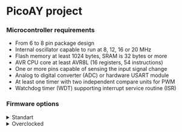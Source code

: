 # PicoAY project

### Microcontroller requirements
- From 6 to 8 pin package design
- Internal oscillator capable to run at 8, 12, 16 or 20 MHz
- Flash memory at least 1024 bytes, SRAM is 32 bytes or more
- AVR CPU core at least AVR8L (16 registers, 54 instructions)
- One or more pins capable of sensing the input signal change
- Analog to digital converter (ADC) or hardware USART module
- At least one timer with two independent compare units for PWM
- Watchdog timer (WDT) supporting interrupt service routine (ISR)

### Firmware options

<details>
<summary>Standart</summary>

||Units|ATtiny10|ATtiny102|ATtiny25|
|-|:-:|:-:|:-:|:-:|
|MCU system clock|Mhz|8|8|16|
|MCU cycles per PSG sample|cycle|292|292|432|
|PSG virtual clock|Mhz|1.753|1.753|1.778|
|PSG envelope steps|-|16|16|32|
|PSG sample rate|kHz|27.4|27.4|37|
|PSG sample timer|-|Timer0 (16)|Timer0 (16)|Timer0 (8)|
|PWM sample rate|kHz|27.4|27.4|250|
|PWM sample timer|-|Timer0 (16)|Timer0 (16)|Timer1 (8)|
|UART speed|baud|57600|57600|57600|
|UART implementation|-|Software|Hardware|Software|
|UART receive|pin|4 (PB2)|7 (PB3)|7 (PB2)|
|PWM audio left channel|pin|1 (PB0)|5 (PB1)|6 (PB1)|
|PWM audio right channel|pin|3 (PB1)|3 (PA1)|3 (PB4)|
|PSG chip #0/#1 select|pin|-|6 (PB2)|5 (PB0)|
|PSG stereo ABC/ACB mode|pin|-|2 (PA0)|2 (PB3)|
|MCU reset|pin|6 (PB3)|4 (PA2)|1 (PB5)|
|MCU programming interface|-|TPI|TPI|ICSP|

</details>
<details>
<summary>Overclocked</summary>

||Units|ATtiny10|ATtiny102|
|-|:-:|:-:|:-:|
|MCU system clock|Mhz|12|12|
|MCU cycles per PSG sample|cycle|???|???|
|PSG virtual clock|Mhz|???|???|
|PSG envelope steps|-|16|16|
|PSG sample rate|kHz|???|???|
|PSG sample timer|-|Timer0 (16)|Timer0 (16)|
|PWM sample rate|kHz|???|???|
|PWM sample timer|-|Timer0 (16)|Timer0 (16)|
|UART speed|baud|57600|57600|
|UART implementation|-|Software|Hardware|
|UART receive|pin|4 (PB2)|7 (PB3)|
|PWM audio left channel|pin|1 (PB0)|5 (PB1)|
|PWM audio right channel|pin|3 (PB1)|3 (PA1)|
|PSG chip #0/#1 select|pin|-|6 (PB2)|
|PSG stereo ABC/ACB mode|pin|-|2 (PA0)|
|MCU reset|pin|6 (PB3)|4 (PA2)|
|MCU programming interface|-|TPI|TPI|

</details>

